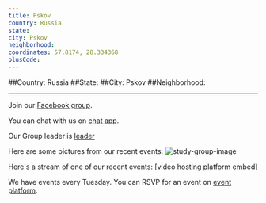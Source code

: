 ```yaml
---
title: Pskov
country: Russia
state: 
city: Pskov
neighborhood: 
coordinates: 57.8174, 28.334368
plusCode:
---
```


##Country: Russia
##State: 
##City: Pskov
##Neighborhood: 
*****
Join our [Facebook group](https://www.facebook.com/groups/free.code.camp.pskov).

You can chat with us on [chat app]().

Our Group leader is [leader]()

Here are some pictures from our recent events:
![study-group-image]()

Here's a stream of one of our recent events:
[video hosting platform embed]

We have events every Tuesday. You can RSVP for an event on [event platform]().
